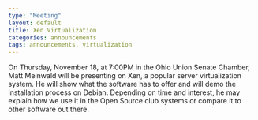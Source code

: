 ```yaml
---
type: "Meeting"
layout: default
title: Xen Virtualization
categories: announcements
tags: announcements, virtualization
---
```

On Thursday, November 18, at 7:00PM in the Ohio Union Senate Chamber, Matt Meinwald will be presenting on Xen, a popular server virtualization system.  He will show what the software has to offer and will demo the installation process on Debian. Depending on time and interest, he may explain how we use it in the Open Source club systems or compare it to other software out there.
